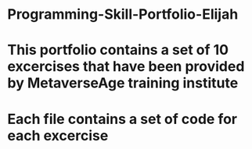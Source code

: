 # Programming-Skill-Portfolio-Elijah
# This portfolio contains a set of 10 excercises that have been provided by MetaverseAge training institute 
# Each file contains a set of code for each excercise
